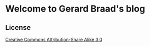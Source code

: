Welcome to Gerard Braad's blog
==============================


License
-------

[Creative Commons Attribution-Share Alike 3.0](http://creativecommons.org/licenses/by-sa/3.0/)
